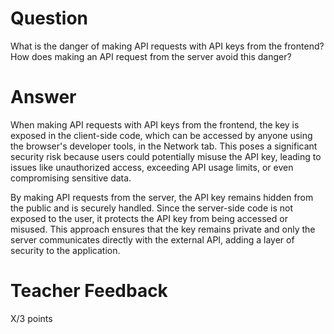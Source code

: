 # Question

What is the danger of making API requests with API keys from the frontend? How does making an API request from the server avoid this danger?

# Answer

When making API requests with API keys from the frontend, the key is exposed in the client-side code, which can be accessed by anyone using the browser's developer tools, in the Network tab. This poses a significant security risk because users could potentially misuse the API key, leading to issues like unauthorized access, exceeding API usage limits, or even compromising sensitive data.

By making API requests from the server, the API key remains hidden from the public and is securely handled. Since the server-side code is not exposed to the user, it protects the API key from being accessed or misused. This approach ensures that the key remains private and only the server communicates directly with the external API, adding a layer of security to the application.

# Teacher Feedback

X/3 points

